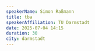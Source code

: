 ```yaml
---
speakerName: Simon Raßmann
title: tba
speakerAffiliation: TU Darmstadt
date: 2025-07-04 14:15
duration: 30
city: darmstadt
---
```

